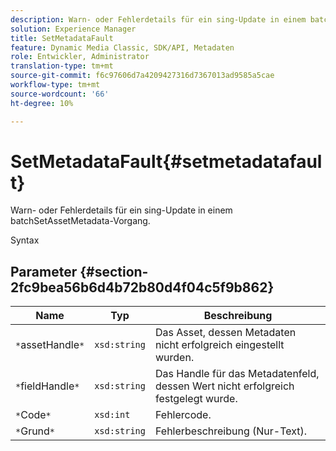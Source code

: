```yaml
---
description: Warn- oder Fehlerdetails für ein sing-Update in einem batchSetAssetMetadata-Vorgang.
solution: Experience Manager
title: SetMetadataFault
feature: Dynamic Media Classic, SDK/API, Metadaten
role: Entwickler, Administrator
translation-type: tm+mt
source-git-commit: f6c97606d7a4209427316d7367013ad9585a5cae
workflow-type: tm+mt
source-wordcount: '66'
ht-degree: 10%

---
```



# SetMetadataFault{#setmetadatafault}

Warn- oder Fehlerdetails für ein sing-Update in einem batchSetAssetMetadata-Vorgang.

Syntax

## Parameter {#section-2fc9bea56b6d4b72b80d4f04c5f9b862}

| Name | Typ | Beschreibung |
|---|---|---|
| `*`assetHandle`*` | `xsd:string` | Das Asset, dessen Metadaten nicht erfolgreich eingestellt wurden. |
| `*`fieldHandle`*` | `xsd:string` | Das Handle für das Metadatenfeld, dessen Wert nicht erfolgreich festgelegt wurde. |
| `*`Code`*` | `xsd:int` | Fehlercode. |
| `*`Grund`*` | `xsd:string` | Fehlerbeschreibung (Nur-Text). |

